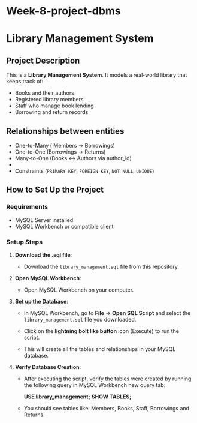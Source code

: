 # Week-8-project-dbms
# Library Management System 

## Project Description

This is a **Library Management System**. It models a real-world library that keeps track of:

- Books and their authors
- Registered library members
- Staff who manage book lending
- Borrowing and return records

## Relationships between entities
-  One-to-Many ( Members → Borrowings)
-  One-to-One (Borrowings → Returns)
-  Many-to-One (Books ↔ Authors via author_id)
-  
-  Constraints (`PRIMARY KEY`, `FOREIGN KEY`, `NOT NULL`, `UNIQUE`)

## How to Set Up the Project

### Requirements

- MySQL Server installed
- MySQL Workbench or compatible client

### Setup Steps

1. **Download the .sql file**:

   - Download the `library_management.sql` file from this repository.

2. **Open MySQL Workbench**:

   - Open MySQL Workbench on your computer.

3. **Set up the Database**:

   - In MySQL Workbench, go to **File** → **Open SQL Script** and select the `library_management.sql` file you downloaded.
   
   - Click on the **lightning bolt like button** icon (Execute) to run the script.

   - This will create all the tables and relationships in your MySQL database.


4. **Verify Database Creation**:

   - After executing the script, verify the tables were created by running the following query in MySQL Workbench new query tab:

     **USE library_management;**
     **SHOW TABLES;**
   - You should see tables like: Members, Books, Staff, Borrowings and Returns.

